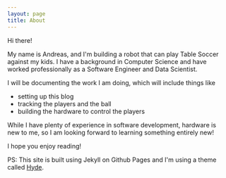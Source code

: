 ```yaml
---
layout: page
title: About
---
```


Hi there!

My name is Andreas, and I'm building a robot that can play Table Soccer against my kids. I have a background in Computer Science and have worked professionally as a Software Engineer and Data Scientist. 

I will be documenting the work I am doing, which will include things like

* setting up this blog 
* tracking the players and the ball
* building the hardware to control the players

While I have plenty of experience in software development, hardware is new to me, so I am looking forward to learning something entirely new!

I hope you enjoy reading!

PS: This site is built using Jekyll on Github Pages and I'm using a theme called [Hyde](https://github.com/poole/hyde).